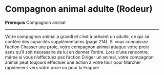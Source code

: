 # Compagnon animal adulte (Rodeur)

<p><strong>Prérequis</strong> Compagnon animal</p>
<hr>
<p>Votre compagnon animal a grandi et c’est à présent un adulte, ce qui lui confère des capacités supplémentaires (page 214). Si vous connaissez l’action Chasser une proie, votre compagnon animal attaque votre proie sans qu’il soit nécessaire de lui en donner l’ordre. Lors d’une rencontre, même si vous n’effectuez pas l’action Diriger un animal, votre compagnon animal peut toujours effectuer une action à votre tour pour Marcher rapidement vers votre proie ou pour la Frapper</p>